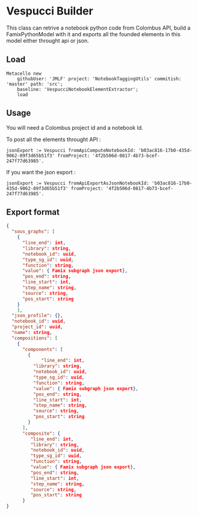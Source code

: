 # Vespucci Builder

This class can retrive a notebook python code from Colombus API, build a FamixPythonModel with it and exports all the founded elements in this model either throught api or json.  

## Load 

```smalltalk
Metacello new
    githubUser: 'JMLF' project: 'NotebookTaggingUtils' commitish: 'master' path: 'src';
    baseline: 'VespucciNotebookElementExtractor';
    load
```

## Usage 
You will need a Colombus project id and a notebook Id.

To post all the elements throught API :
```lsmalltalk
jsonExport := Vespucci fromApiComputeNotebookId: 'b03ac816-17b0-435d-9062-89f3d65b51f3' fromProject: '4f2b506d-0817-4b73-bcef-247f77d63985'. 
```

If you want the json export :
```smalltalk
jsonExport := Vespucci fromApiExportAsJsonNotebookId: 'b03ac816-17b0-435d-9062-89f3d65b51f3' fromProject: '4f2b506d-0817-4b73-bcef-247f77d63985'.
```

## Export format 
```json
{
  "sous_graphs": [
	{
      "line_end": int,
      "library": string,
      "notebook_id": uuid,
      "type_sg_id": uuid,
      "function": string,
      "value": { Famix subgraph json export},
      "pos_end": string,
      "line_start": int,
      "step_name": string,
      "source": string,
      "pos_start": string
    }
	],
  "json_profile": {},
  "notebook_id": uuid,
  "project_id": uuid,
  "name": string,
  "compositions": [
    {
      "components": [
        {
      		 "line_end": int,
          "library": string,
          "notebook_id": uuid,
          "type_sg_id": uuid,
          "function": string,
          "value": { Famix subgraph json export},
          "pos_end": string,
          "line_start": int,
          "step_name": string,
          "source": string,
          "pos_start": string
        }
      ],
      "composite": {
         "line_end": int,
         "library": string,
         "notebook_id": uuid,
         "type_sg_id": uuid,
         "function": string,
         "value": { Famix subgraph json export},
         "pos_end": string,
         "line_start": int,
         "step_name": string,
         "source": string,
         "pos_start": string
      }
}
```



